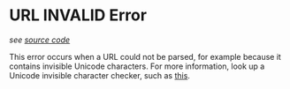 # URL INVALID Error

*see [source code](https://github.com/3top1a/biotools-linter/blob/main/linter/rules/url.py#L60)*

This error occurs when a URL could not be parsed, for example because it contains invisible Unicode characters.
For more information, look up a Unicode invisible character checker, such as [this](https://www.soscisurvey.de/tools/view-chars.php).
